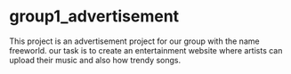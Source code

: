 # group1_advertisement
This project is an advertisement project for our group with the name freeworld. our task is to create an entertainment website where artists can upload their music and also how trendy songs. 
